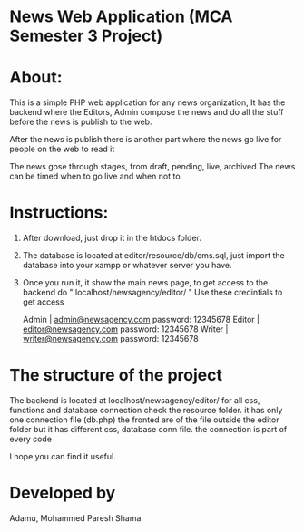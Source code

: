 # News Web Application (MCA Semester 3 Project)

# About:

This is a simple PHP web application for any news organization,
It has the backend where the Editors, Admin compose the news and do all the stuff before the news is publish
to the web.

After the news is publish there is another part where the news go live for people on the web to read it

The news gose through stages, from draft, pending, live, archived
The news can be timed when to go live and when not to.

# Instructions:

1. After download, just drop it in the htdocs folder.
2. The database is located at editor/resource/db/cms.sql, just import the database into your xampp or
   whatever server you have.
3. Once you run it, it show the main news page, to get access to the backend do " localhost/newsagency/editor/ "
    Use these credintials to get access
    
    Admin | admin@newsagency.com password: 12345678
    Editor | editor@newsagency.com password: 12345678
    Writer | writer@newsagency.com password: 12345678
    
# The structure of the project

The backend is located at localhost/newsagency/editor/
for all css, functions and database connection check the resource folder. it has only one connection file (db.php)
the fronted are of the file outside the editor folder but it has different css, database conn file. the connection is part 
of every code
    
    
I hope you can find it useful.


# Developed by

Adamu, Mohammed
Paresh Shama

